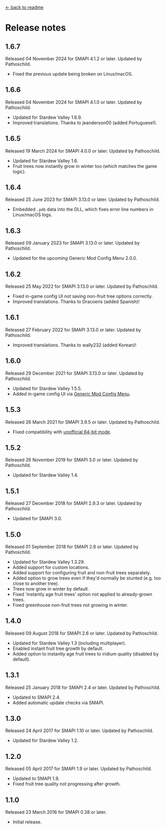 ﻿﻿[← back to readme](README.md)

# Release notes
## 1.6.7
Released 04 November 2024 for SMAPI 4.1.2 or later. Updated by Pathoschild.

* Fixed the previous update being broken on Linux/macOS.

## 1.6.6
Released 04 November 2024 for SMAPI 4.1.0 or later. Updated by Pathoschild.

* Updated for Stardew Valley 1.6.9.
* Improved translations. Thanks to jeanderson00 (added Portuguese!).

## 1.6.5
Released 19 March 2024 for SMAPI 4.0.0 or later. Updated by Pathoschild.

* Updated for Stardew Valley 1.6.
* Fruit trees now instantly grow in winter too (which matches the game logic).

## 1.6.4
Released 25 June 2023 for SMAPI 3.13.0 or later. Updated by Pathoschild.

* Embedded `.pdb` data into the DLL, which fixes error line numbers in Linux/macOS logs.

## 1.6.3
Released 09 January 2023 for SMAPI 3.13.0 or later. Updated by Pathoschild.

* Updated for the upcoming Generic Mod Config Menu 2.0.0.

## 1.6.2
Released 25 May 2022 for SMAPI 3.13.0 or later. Updated by Pathoschild.

* Fixed in-game config UI not saving non-fruit tree options correctly.
* Improved translations. Thanks to Dracoeris (added Spanish)!

## 1.6.1
Released 27 February 2022 for SMAPI 3.13.0 or later. Updated by Pathoschild.

* Improved translations. Thanks to wally232 (added Korean)!

## 1.6.0
Released 29 December 2021 for SMAPI 3.13.0 or later. Updated by Pathoschild.

* Updated for Stardew Valley 1.5.5.
* Added in-game config UI via [Generic Mod Config Menu](https://www.nexusmods.com/stardewvalley/mods/5098).

## 1.5.3
Released 26 March 2021 for SMAPI 3.9.5 or later. Updated by Pathoschild.

* Fixed compatibility with [unofficial 64-bit mode](https://stardewvalleywiki.com/Modding:Migrate_to_64-bit_on_Windows).

## 1.5.2
Released 26 November 2019 for SMAPI 3.0 or later. Updated by Pathoschild.

* Updated for Stardew Valley 1.4.

## 1.5.1
Released 27 December 2018 for SMAPI 2.9.3 or later. Updated by Pathoschild.

* Updated for SMAPI 3.0.

## 1.5.0
Released 01 September 2018 for SMAPI 2.8 or later. Updated by Pathoschild.

* Updated for Stardew Valley 1.3.29.
* Added support for custom locations.
* Added support for configuring fruit and non-fruit trees separately.
* Added option to grow trees even if they'd normally be stunted (e.g. too close to another tree).
* Trees now grow in winter by default.
* Fixed 'instantly age fruit trees' option not applied to already-grown trees.
* Fixed greenhouse non-fruit trees not growing in winter.

## 1.4.0
Released 09 August 2018 for SMAPI 2.6 or later. Updated by Pathoschild.

* Updated for Stardew Valley 1.3 (including multiplayer).
* Enabled instant fruit tree growth by default.
* Added option to instantly age fruit trees to iridium quality (disabled by default).

## 1.3.1
Released 25 January 2018 for SMAPI 2.4 or later. Updated by Pathoschild.

* Updated to SMAPI 2.4.
* Added automatic update checks via SMAPI.

## 1.3.0
Released 24 April 2017 for SMAPI 1.10 or later. Updated by Pathoschild.

* Updated for Stardew Valley 1.2.

## 1.2.0
Released 05 April 2017 for SMAPI 1.9 or later. Updated by Pathoschild.

* Updated to SMAPI 1.9.
* Fixed fruit tree quality not progressing after growth.

## 1.1.0
Released 23 March 2016 for SMAPI 0.38 or later.

* Initial release.
